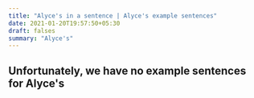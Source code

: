 ```yaml
---
title: "Alyce's in a sentence | Alyce's example sentences"
date: 2021-01-20T19:57:50+05:30
draft: falses
summary: "Alyce's"
---
```

## Unfortunately, we have no example sentences for Alyce's                 

